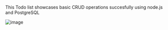 This Todo list showcases basic CRUD operations succesfully using node.js and PostgreSQL

![image](https://github.com/SrijanShekhar21/MyTodoListApp/assets/112923519/9adf1c7f-c1de-41b3-8de2-4e579549e143)
